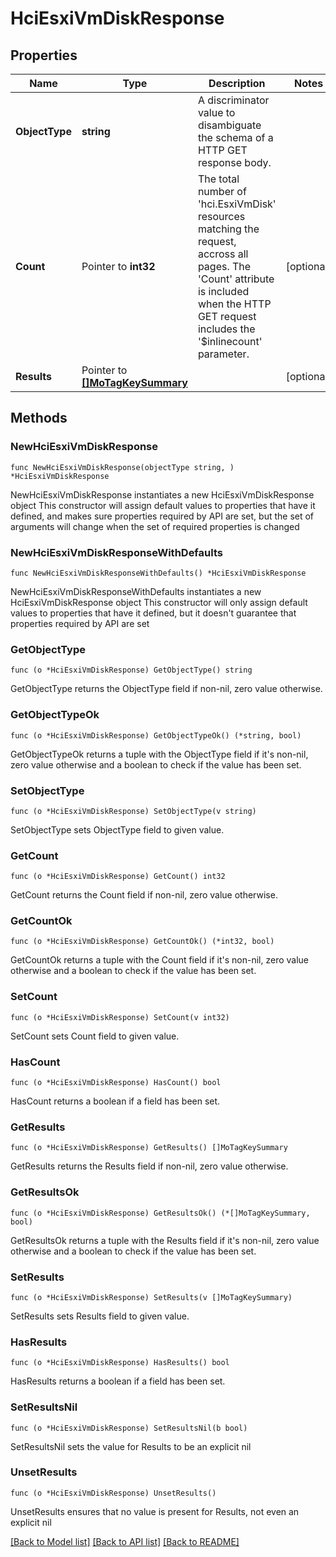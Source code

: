 # HciEsxiVmDiskResponse

## Properties

Name | Type | Description | Notes
------------ | ------------- | ------------- | -------------
**ObjectType** | **string** | A discriminator value to disambiguate the schema of a HTTP GET response body. | 
**Count** | Pointer to **int32** | The total number of &#39;hci.EsxiVmDisk&#39; resources matching the request, accross all pages. The &#39;Count&#39; attribute is included when the HTTP GET request includes the &#39;$inlinecount&#39; parameter. | [optional] 
**Results** | Pointer to [**[]MoTagKeySummary**](MoTagKeySummary.md) |  | [optional] 

## Methods

### NewHciEsxiVmDiskResponse

`func NewHciEsxiVmDiskResponse(objectType string, ) *HciEsxiVmDiskResponse`

NewHciEsxiVmDiskResponse instantiates a new HciEsxiVmDiskResponse object
This constructor will assign default values to properties that have it defined,
and makes sure properties required by API are set, but the set of arguments
will change when the set of required properties is changed

### NewHciEsxiVmDiskResponseWithDefaults

`func NewHciEsxiVmDiskResponseWithDefaults() *HciEsxiVmDiskResponse`

NewHciEsxiVmDiskResponseWithDefaults instantiates a new HciEsxiVmDiskResponse object
This constructor will only assign default values to properties that have it defined,
but it doesn't guarantee that properties required by API are set

### GetObjectType

`func (o *HciEsxiVmDiskResponse) GetObjectType() string`

GetObjectType returns the ObjectType field if non-nil, zero value otherwise.

### GetObjectTypeOk

`func (o *HciEsxiVmDiskResponse) GetObjectTypeOk() (*string, bool)`

GetObjectTypeOk returns a tuple with the ObjectType field if it's non-nil, zero value otherwise
and a boolean to check if the value has been set.

### SetObjectType

`func (o *HciEsxiVmDiskResponse) SetObjectType(v string)`

SetObjectType sets ObjectType field to given value.


### GetCount

`func (o *HciEsxiVmDiskResponse) GetCount() int32`

GetCount returns the Count field if non-nil, zero value otherwise.

### GetCountOk

`func (o *HciEsxiVmDiskResponse) GetCountOk() (*int32, bool)`

GetCountOk returns a tuple with the Count field if it's non-nil, zero value otherwise
and a boolean to check if the value has been set.

### SetCount

`func (o *HciEsxiVmDiskResponse) SetCount(v int32)`

SetCount sets Count field to given value.

### HasCount

`func (o *HciEsxiVmDiskResponse) HasCount() bool`

HasCount returns a boolean if a field has been set.

### GetResults

`func (o *HciEsxiVmDiskResponse) GetResults() []MoTagKeySummary`

GetResults returns the Results field if non-nil, zero value otherwise.

### GetResultsOk

`func (o *HciEsxiVmDiskResponse) GetResultsOk() (*[]MoTagKeySummary, bool)`

GetResultsOk returns a tuple with the Results field if it's non-nil, zero value otherwise
and a boolean to check if the value has been set.

### SetResults

`func (o *HciEsxiVmDiskResponse) SetResults(v []MoTagKeySummary)`

SetResults sets Results field to given value.

### HasResults

`func (o *HciEsxiVmDiskResponse) HasResults() bool`

HasResults returns a boolean if a field has been set.

### SetResultsNil

`func (o *HciEsxiVmDiskResponse) SetResultsNil(b bool)`

 SetResultsNil sets the value for Results to be an explicit nil

### UnsetResults
`func (o *HciEsxiVmDiskResponse) UnsetResults()`

UnsetResults ensures that no value is present for Results, not even an explicit nil

[[Back to Model list]](../README.md#documentation-for-models) [[Back to API list]](../README.md#documentation-for-api-endpoints) [[Back to README]](../README.md)


